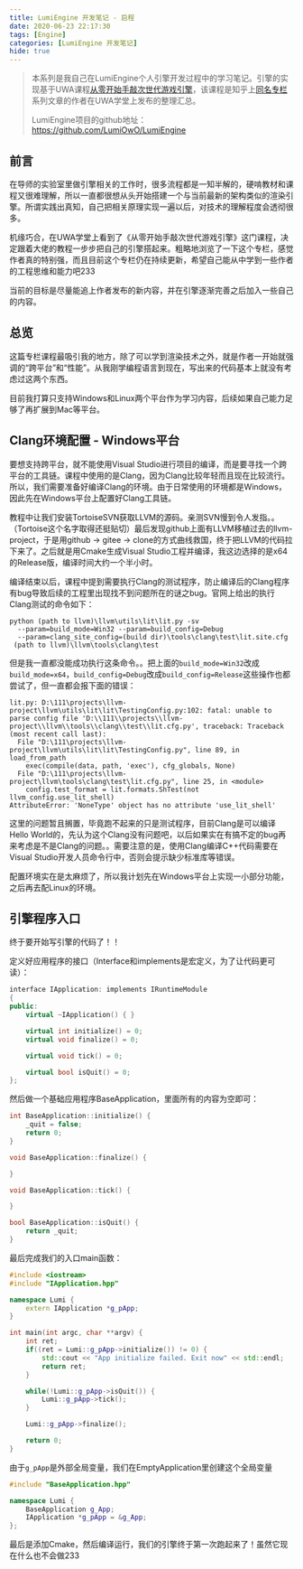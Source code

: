 ```yaml
---
title: LumiEngine 开发笔记 - 启程
date: 2020-06-23 22:17:30
tags: [Engine]
categories: [LumiEngine 开发笔记]
hide: true
---
```


> 本系列是我自己在LumiEngine个人引擎开发过程中的学习笔记。引擎的实现基于UWA课程[从零开始手敲次世代游戏引擎](https://edu.uwa4d.com/course-intro/0/164)，该课程是知乎上[同名专栏](https://zhuanlan.zhihu.com/p/28589792)系列文章的作者在UWA学堂上发布的整理汇总。
>
> LumiEngine项目的github地址： https://github.com/LumiOwO/LumiEngine

## 前言

在导师的实验室里做引擎相关的工作时，很多流程都是一知半解的，硬啃教材和课程又很难理解，所以一直都很想从头开始搭建一个与当前最新的架构类似的渲染引擎。所谓实践出真知，自己把相关原理实现一遍以后，对技术的理解程度会透彻很多。

机缘巧合，在UWA学堂上看到了《从零开始手敲次世代游戏引擎》这门课程，决定跟着大佬的教程一步步把自己的引擎搭起来。粗略地浏览了一下这个专栏，感觉作者真的特别强，而且目前这个专栏仍在持续更新，希望自己能从中学到一些作者的工程思维和能力吧233 

当前的目标是尽量能追上作者发布的新内容，并在引擎逐渐完善之后加入一些自己的内容。

## 总览

这篇专栏课程最吸引我的地方，除了可以学到渲染技术之外，就是作者一开始就强调的“跨平台”和“性能”。从我刚学编程语言到现在，写出来的代码基本上就没有考虑过这两个东西。

目前我打算只支持Windows和Linux两个平台作为学习内容，后续如果自己能力足够了再扩展到Mac等平台。

## Clang环境配置 - Windows平台

要想支持跨平台，就不能使用Visual Studio进行项目的编译，而是要寻找一个跨平台的工具链。课程中使用的是Clang，因为Clang比较年轻而且现在比较流行。所以，我们需要准备好编译Clang的环境。由于日常使用的环境都是Windows，因此先在Windows平台上配置好Clang工具链。

<!-- more -->

教程中让我们安装TortoiseSVN获取LLVM的源码。亲测SVN慢到令人发指。。（Tortoise这个名字取得还挺贴切）最后发现github上面有LLVM移植过去的llvm-project，于是用github -> gitee -> clone的方式曲线救国，终于把LLVM的代码拉下来了。之后就是用Cmake生成Visual Studio工程并编译，我这边选择的是x64的Release版，编译时间大约一个半小时。

编译结束以后，课程中提到需要执行Clang的测试程序，防止编译后的Clang程序有bug导致后续的工程里出现找不到问题所在的谜之bug。官网上给出的执行Clang测试的命令如下：

```
python (path to llvm)\llvm\utils\lit\lit.py -sv
  --param=build_mode=Win32 --param=build_config=Debug
  --param=clang_site_config=(build dir)\tools\clang\test\lit.site.cfg
 (path to llvm)\llvm\tools\clang\test
```

但是我一直都没能成功执行这条命令。。把上面的`build_mode=Win32`改成`build_mode=x64`，`build_config=Debug`改成`build_config=Release`这些操作也都尝试了，但一直都会报下面的错误：

```
lit.py: D:\111\projects\llvm-project\llvm\utils\lit\lit\TestingConfig.py:102: fatal: unable to parse config file 'D:\\111\\projects\\llvm-project\\llvm\\tools\\clang\\test\\lit.cfg.py', traceback: Traceback (most recent call last):
  File "D:\111\projects\llvm-project\llvm\utils\lit\lit\TestingConfig.py", line 89, in load_from_path
    exec(compile(data, path, 'exec'), cfg_globals, None)
  File "D:\111\projects\llvm-project\llvm\tools\clang\test\lit.cfg.py", line 25, in <module>
    config.test_format = lit.formats.ShTest(not llvm_config.use_lit_shell)
AttributeError: 'NoneType' object has no attribute 'use_lit_shell'
```

这里的问题暂且搁置，毕竟跑不起来的只是测试程序，目前Clang是可以编译Hello World的，先认为这个Clang没有问题吧，以后如果实在有搞不定的bug再来考虑是不是Clang的问题。。需要注意的是，使用Clang编译C++代码需要在Visual Studio开发人员命令行中，否则会提示缺少标准库等错误。

配置环境实在是太麻烦了，所以我计划先在Windows平台上实现一小部分功能，之后再去配Linux的环境。

## 引擎程序入口

终于要开始写引擎的代码了！！

定义好应用程序的接口（Interface和implements是宏定义，为了让代码更可读）：

```c++
interface IApplication: implements IRuntimeModule
{
public:
    virtual ~IApplication() { }

    virtual int initialize() = 0;
    virtual void finalize() = 0;

    virtual void tick() = 0;

    virtual bool isQuit() = 0;
};
```

然后做一个基础应用程序BaseApplication，里面所有的内容为空即可：

```C++
int BaseApplication::initialize() {
    _quit = false;
    return 0;
}

void BaseApplication::finalize() {

}

void BaseApplication::tick() {

}

bool BaseApplication::isQuit() {
    return _quit;
}
```

最后完成我们的入口main函数：

``` C++
#include <iostream>
#include "IApplication.hpp"

namespace Lumi {
    extern IApplication *g_pApp;
}

int main(int argc, char **argv) {
    int ret;
    if((ret = Lumi::g_pApp->initialize()) != 0) {
        std::cout << "App initialize failed. Exit now" << std::endl;
        return ret;
    }

    while(!Lumi::g_pApp->isQuit()) {
        Lumi::g_pApp->tick();
    }

    Lumi::g_pApp->finalize();

    return 0;
}
```

由于`g_pApp`是外部全局变量，我们在EmptyApplication里创建这个全局变量

```C++
#include "BaseApplication.hpp"

namespace Lumi {
    BaseApplication g_App;
    IApplication *g_pApp = &g_App;
};
```

最后是添加Cmake，然后编译运行，我们的引擎终于第一次跑起来了！虽然它现在什么也不会做233

​	





